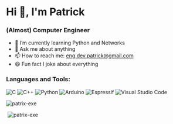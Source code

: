 Hi 👋, I'm Patrick
==================

### (Almost) Computer Engineer

- 🌱 I’m currently learning Python and Networks
- 💬 Ask me about anything
- 📫 How to reach me:  eng.dev.patrick@gmail.com
- 😆 Fun fact I joke about everything

### Languages and Tools:

![C](https://img.shields.io/badge/C-00599C?style=for-the-badge&logo=c&logoColor=white)
![C++](https://img.shields.io/badge/C%2B%2B-00599C?style=for-the-badge&logo=c%2B%2B&logoColor=white)
 ![Python](https://img.shields.io/badge/python-3670A0?style=for-the-badge&logo=python&logoColor=ffdd54)
 ![Arduino](https://img.shields.io/badge/-Arduino-00979D?style=for-the-badge&logo=Arduino&logoColor=white)
 ![Espressif](https://img.shields.io/badge/espressif-E7352C.svg?style=for-the-badge&logo=espressif&logoColor=white)
 ![Visual Studio Code](https://img.shields.io/badge/Visual%20Studio%20Code-0078d7.svg?style=for-the-badge&logo=visual-studio-code&logoColor=white)

![patrix-exe](https://github-readme-stats.vercel.app/api/top-langs?username=patrix-exe&show_icons=true&locale=en&layout=compact)

 ![patrix-exe](https://github-readme-stats.vercel.app/api?username=patrix-exe&show_icons=true&locale=en)
